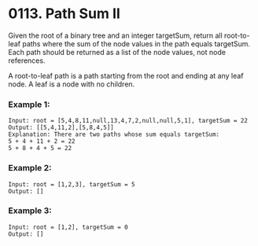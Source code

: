 # 0113. Path Sum II
Given the root of a binary tree and an integer targetSum, return all root-to-leaf paths where the sum of the node values in the path equals targetSum. Each path should be returned as a list of the node values, not node references.

A root-to-leaf path is a path starting from the root and ending at any leaf node. A leaf is a node with no children.

### Example 1:
```
Input: root = [5,4,8,11,null,13,4,7,2,null,null,5,1], targetSum = 22
Output: [[5,4,11,2],[5,8,4,5]]
Explanation: There are two paths whose sum equals targetSum:
5 + 4 + 11 + 2 = 22
5 + 8 + 4 + 5 = 22
```

### Example 2:
```
Input: root = [1,2,3], targetSum = 5
Output: []
```

### Example 3:
```
Input: root = [1,2], targetSum = 0
Output: []
```